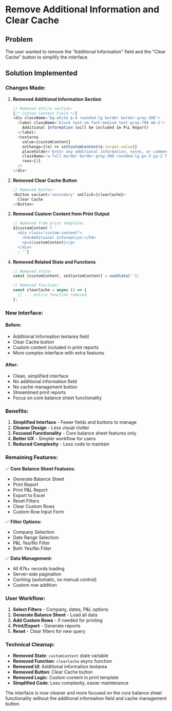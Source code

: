 # Remove Additional Information and Clear Cache

## Problem
The user wanted to remove the "Additional Information" field and the "Clear Cache" button to simplify the interface.

## Solution Implemented

### **Changes Made:**

1. **Removed Additional Information Section**
   ```typescript
   // Removed entire section:
   {/* Custom Content Field */}
   <div className='bg-white p-4 rounded-lg border border-gray-200'>
     <label className='block text-sm font-medium text-gray-700 mb-2'>
       Additional Information (will be included in P&L Report)
     </label>
     <textarea
       value={customContent}
       onChange={(e) => setCustomContent(e.target.value)}
       placeholder='Enter any additional information, notes, or comments for the report...'
       className='w-full border border-gray-300 rounded-lg px-3 py-2 focus:outline-none focus:ring-2 focus:ring-blue-500'
       rows={3}
     />
   </div>
   ```

2. **Removed Clear Cache Button**
   ```typescript
   // Removed button:
   <Button variant='secondary' onClick={clearCache}>
     Clear Cache
   </Button>
   ```

3. **Removed Custom Content from Print Output**
   ```typescript
   // Removed from print template:
   ${customContent ? `
     <div class="custom-content">
       <h4>Additional Information:</h4>
       <p>${customContent}</p>
     </div>
   ` : ''}
   ```

4. **Removed Related State and Functions**
   ```typescript
   // Removed state:
   const [customContent, setCustomContent] = useState('');
   
   // Removed function:
   const clearCache = async () => {
     // ... entire function removed
   };
   ```

### **New Interface:**

#### **Before:**
- Additional Information textarea field
- Clear Cache button
- Custom content included in print reports
- More complex interface with extra features

#### **After:**
- Clean, simplified interface
- No additional information field
- No cache management button
- Streamlined print reports
- Focus on core balance sheet functionality

### **Benefits:**

1. **Simplified Interface** - Fewer fields and buttons to manage
2. **Cleaner Design** - Less visual clutter
3. **Focused Functionality** - Core balance sheet features only
4. **Better UX** - Simpler workflow for users
5. **Reduced Complexity** - Less code to maintain

### **Remaining Features:**

✅ **Core Balance Sheet Features:**
- Generate Balance Sheet
- Print Report
- Print P&L Report
- Export to Excel
- Reset Filters
- Clear Custom Rows
- Custom Row Input Form

✅ **Filter Options:**
- Company Selection
- Date Range Selection
- P&L Yes/No Filter
- Both Yes/No Filter

✅ **Data Management:**
- All 67k+ records loading
- Server-side pagination
- Caching (automatic, no manual control)
- Custom row addition

### **User Workflow:**

1. **Select Filters** - Company, dates, P&L options
2. **Generate Balance Sheet** - Load all data
3. **Add Custom Rows** - If needed for printing
4. **Print/Export** - Generate reports
5. **Reset** - Clear filters for new query

### **Technical Cleanup:**

- **Removed State**: `customContent` state variable
- **Removed Function**: `clearCache` async function
- **Removed UI**: Additional information textarea
- **Removed Button**: Clear Cache button
- **Removed Logic**: Custom content in print template
- **Simplified Code**: Less complexity, easier maintenance

The interface is now cleaner and more focused on the core balance sheet functionality without the additional information field and cache management button.

